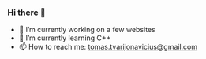 ### Hi there 👋
- 🔭 I’m currently working on a few websites
- 🌱 I’m currently learning C++
- 📫 How to reach me: tomas.tvarijonavicius@gmail.com
